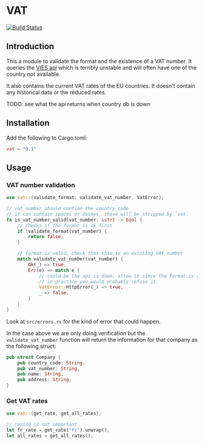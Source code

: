# VAT

[![Build Status](https://travis-ci.org/Keats/vat.svg)](https://travis-ci.org/Keats/vat)

## Introduction
This a module to validate the format and the existence of a VAT number.
It queries the [VIES api](http://ec.europa.eu/taxation_customs/vies/vatRequest.html) which is terribly
unstable and will often have one of the country not available.

It also contains the current VAT rates of the EU countries. 
It doesn't contain any historical data or the reduced rates.

TODO: see what the api returns when country db is down

## Installation
Add the following to Cargo.toml:

```toml
vat = "0.1"
```

## Usage
### VAT number validation

```rust
use vat::{validate_format, validate_vat_number, VatError};

// vat_number should contian the country code
// it can contain spaces or dashes, those will be stripped by `vat`
fn is_vat_number_valid(vat_number: &str) -> bool {
    // checks if the format is ok first
    if !validate_format(vat_number) {
        return false;
    }

    // format is valid, check that this is an existing VAT number
    match validate_vat_number(vat_number) {
        Ok(_) => true,
        Err(e) => match e {
            // could be the api is down, allow it since the format is ok
            // in practice you would probably refuse it
            VatError::HttpError(_) => true,
            _ => false,
        }
    }
}
```
Look at `src/errors.rs` for the kind of error that could happen.

In the case above we are only doing verification but the `validate_vat_number` function will return
the information for that company as the following struct:

```rust
pub struct Company {
    pub country_code: String,
    pub vat_number: String,
    pub name: String,
    pub address: String,
}
```

### Get VAT rates

```rust
use vat::{get_rate, get_all_rates};

// casing is not important
let fr_rate = get_rate("fr").unwrap();
let all_rates = get_all_rates();
```
